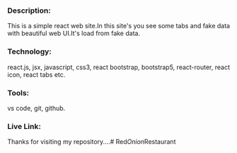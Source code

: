 ### Description:
This is a simple react web site.In this site's you see some tabs and fake data with beautiful web UI.It's load from fake data.

### Technology:
react.js, jsx, javascript, css3, react bootstrap, bootstrap5, react-router, react icon, react tabs etc.

### Tools:
vs code, git, github.

### Live Link:

Thanks for visiting my repository....#   R e d _ O n i o n _ R e s t a u r a n t  
 